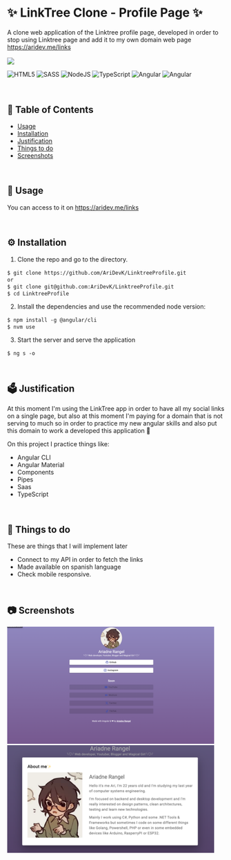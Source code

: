 # ✨ LinkTree Clone - Profile Page ✨
A clone web application of the Linktree profile page, developed in order to stop using Linktree page and add it to my own domain web page https://aridev.me/links

<img align="center" src= "https://github.com/AriDevK/LinktreeProfile/blob/main/screenshots/intro.gif" width="1000px"/> 

![HTML5](https://img.shields.io/badge/html5-%23E34F26.svg?style=for-the-badge&logo=html5&logoColor=white)
![SASS](https://img.shields.io/badge/SASS-hotpink.svg?style=for-the-badge&logo=SASS&logoColor=white)
![NodeJS](https://img.shields.io/badge/node.js-6DA55F?style=for-the-badge&logo=node.js&logoColor=white)
![TypeScript](https://img.shields.io/badge/typescript-%23007ACC.svg?style=for-the-badge&logo=typescript&logoColor=white)
![Angular](https://img.shields.io/badge/angular-%23DD0031.svg?style=for-the-badge&logo=angular&logoColor=white)
![Angular](https://img.shields.io/badge/angular%20Material-%23ffa824.svg?style=for-the-badge&logo=angular&logoColor=white)


<br>

## 📑 Table of Contents 
  - [Usage](#-usage)
  - [Installation](#-installation)
  - [Justification](#-justification)
  - [Things to do](#-things-to-do)
  - [Screenshots](#-screenshots)

<br>

## 🤖 Usage
You can access to it on https://aridev.me/links

<br>

## ⚙ Installation
1. Clone the repo and go to the directory.
```shell
$ git clone https://github.com/AriDevK/LinktreeProfile.git
or
$ git clone git@github.com:AriDevK/LinktreeProfile.git
$ cd LinktreeProfile
```
2. Install the dependencies and use the recommended node version:
```shell
$ npm install -g @angular/cli
$ nvm use
```
3. Start the server and serve the application
```shell
$ ng s -o
```

<br>


## 🗳 Justification
At this moment I'm using the LinkTree app in order to have all my social links on a single page, but also at this moment I'm paying for a domain 
that is not serving to much so in order to practice my new angular skills and also put this domain to work a developed this application 🥰

On this project I practice things like:
- Angular CLI
- Angular Material
- Components
- Pipes
- Saas
- TypeScript

<br>


## 💭 Things to do

These are things that I will implement later
- Connect to my API in order to fetch the links
- Made available on spanish language
- Check mobile responsive.

<br>

## 📷 Screenshots
<img width= "480" src= "https://github.com/AriDevK/LinktreeProfile/blob/main/screenshots/main.png"/>
<img width= "480" src= "https://github.com/AriDevK/LinktreeProfile/blob/main/screenshots/about.png"/>
